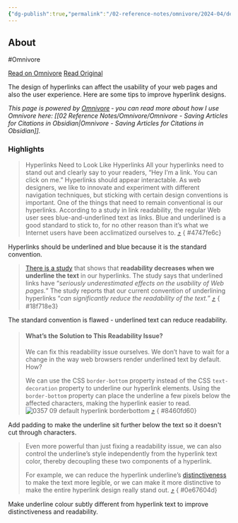 ```yaml
---
{"dg-publish":true,"permalink":"/02-reference-notes/omnivore/2024-04/designing-the-perfect-hyperlink-the-ultimate-how-to/","title":"Designing the Perfect Hyperlink - The Ultimate How-To\n","metatags":{"description":"The design of hyperlinks can affect the usability of your web pages and also the user experience. Here are some tips to improve hyperlink designs.","og:image":"https://i.imgur.com/LmCg5HX.png"},"tags":["MMW-Dev/CSS","CSS/Hyperlinks","MMW-Dev/Accessibility"]}
---
```



## About

#Omnivore

[Read on Omnivore](https://omnivore.app/me/designing-the-perfect-hyperlink-the-ultimate-how-to-18e981945be)
[Read Original](https://www.webfx.com/blog/web-design/hyperlink-design/)

The design of hyperlinks can affect the usability of your web pages and also the user experience. Here are some tips to improve hyperlink designs.

_This page is powered by [Omnivore](https://omnivore.app) ‐ you can read more about how I use Omnivore here: [[02 Reference Notes/Omnivore/Omnivore - Saving Articles for Citations in Obsidian\|Omnivore - Saving Articles for Citations in Obsidian]]._

### Highlights

> Hyperlinks Need to Look Like Hyperlinks
>  All your hyperlinks need to stand out and clearly say to your readers, “Hey I’m a link. You can click on me.” Hyperlinks should appear interactable.
>  As web designers, we like to innovate and experiment with different navigation techniques, but sticking with certain design conventions is important. One of the things that need to remain conventional is our hyperlinks. According to a study in link readability, the regular Web user sees blue-and-underlined text as links.
>  Blue and underlined is a good standard to stick to, for no other reason than it’s what we Internet users have been acclimatized ourselves to. [⤴️](https://omnivore.app/me/designing-the-perfect-hyperlink-the-ultimate-how-to-18e981945be#4747fe6c-c23d-4ee6-bf98-aac072b31e09) 
{ #4747fe6c}


Hyperlinks should be underlined and blue because it is the standard convention.

> [There is a study](https://vsis-www.informatik.uni-hamburg.de/getDoc.php/publications/119/www2003.pdf) that shows that **readability decreases when we underline the text** in our hyperlinks. The study says that underlined links have “_seriously underestimated effects on the usability of Web pages._” The study reports that our current convention of underlining hyperlinks “_can significantly reduce the readability of the text._” [⤴️](https://omnivore.app/me/designing-the-perfect-hyperlink-the-ultimate-how-to-18e981945be#18f718e3-14f8-47b8-b2b4-15ef36f6c582) 
{ #18f718e3}


The standard convention is flawed - underlined text can reduce readability.

> #### What’s the Solution to This Readability Issue?
> 
>  We can fix this readability issue ourselves. We don’t have to wait for a change in the way web browsers render underlined text by default. How?
> 
>  We can use the CSS `border-bottom` property instead of the CSS `text-decoration` property to underline our hyperlink elements. Using the `border-bottom` property can place the underline a few pixels below the affected characters, making the hyperlink easier to read. ![0357 09 default hyperlink borderbottom](https://proxy-prod.omnivore-image-cache.app/549x279,sV3NOB6cVhc6nrCyEmDIzDuRk20RCB9kd3vwho7miGYE/https://www.webfx.com/wp-content/uploads/2021/10/0357-09_default_hyperlink_borderbottom.png) [⤴️](https://omnivore.app/me/designing-the-perfect-hyperlink-the-ultimate-how-to-18e981945be#8460fd60-26e0-4b50-b0a2-05b5806f4d5f) 
{ #8460fd60}


Add padding to make the underline sit further below the text so it doesn't cut through characters.

> Even more powerful than just fixing a readability issue, we can also control the underline’s style independently from the hyperlink text color, thereby decoupling these two components of a hyperlink.
> 
>  For example, we can reduce the hyperlink underline’s [distinctiveness](https://www.webfx.com/blog/web-design/the-art-of-distinction-in-web-design/) to make the text more legible, or we can make it more distinctive to make the entire hyperlink design really stand out. [⤴️](https://omnivore.app/me/designing-the-perfect-hyperlink-the-ultimate-how-to-18e981945be#0e67604d-48de-41a3-89fd-60cfd8575289) 
{ #0e67604d}


Make underline colour subtly different from hyperlink text to improve distinctiveness and readability. 

